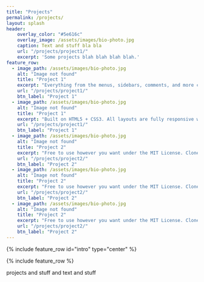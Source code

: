 ```yaml
---
title: "Projects"
permalink: /projects/
layout: splash
header:
    overlay_color: "#5e616c"
    overlay_image: /assets/images/bio-photo.jpg
    caption: Text and stuff bla bla
    url: "/projects/project1/"
    excerpt: 'Some projects blah blah blah blah.'
feature_row:
  - image_path: /assets/images/bio-photo.jpg
    alt: "Image not found"
    title: "Project 1"
    excerpt: "Everything from the menus, sidebars, comments, and more can be configured or set with YAML Front Matter."
    url: "/projects/project1/"
    btn_label: "Project 1"
  - image_path: /assets/images/bio-photo.jpg
    alt: "Image not found"
    title: "Project 1"
    excerpt: "Built on HTML5 + CSS3. All layouts are fully responsive with helpers to augment your content."
    url: "/projects/project1/"
    btn_label: "Project 1"
  - image_path: /assets/images/bio-photo.jpg
    alt: "Image not found"
    title: "Project 2"
    excerpt: "Free to use however you want under the MIT License. Clone it, fork it, customize it, whatever!"
    url: "/projects/project2/"
    btn_label: "Project 2"
  - image_path: /assets/images/bio-photo.jpg
    alt: "Image not found"
    title: "Project 2"
    excerpt: "Free to use however you want under the MIT License. Clone it, fork it, customize it, whatever!"
    url: "/projects/project2/"
    btn_label: "Project 2"
  - image_path: /assets/images/bio-photo.jpg
    alt: "Image not found"
    title: "Project 2"
    excerpt: "Free to use however you want under the MIT License. Clone it, fork it, customize it, whatever!"
    url: "/projects/project2/"
    btn_label: "Project 2"
---
```


{% include feature_row id="intro" type="center" %}

{% include feature_row %}

projects and stuff and text and stuff
